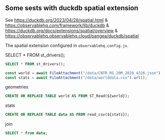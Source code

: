 ## Some sests with duckdb spatial extension

See https://duckdb.org/2023/04/28/spatial.html & https://observablehq.com/framework/lib/duckdb & https://duckdb.org/docs/extensions/spatial/overview & https://observablehq.observablehq.cloud/pangea/duckdb/spatial


The spatial extension configured in `observablehq.config.js`.


SELECT * FROM st_drivers();

```sql
SELECT * FROM st_drivers();
```

```js
const world = await FileAttachment("/data/CNTR_RG_20M_2020_4326.json").url();
const stats = await FileAttachment("/data/worlddata.csv").url();
```

geometries

```sql
CREATE OR REPLACE TABLE world AS FROM ST_Read(${world});
```

stats

```sql
CREATE OR REPLACE TABLE data AS FROM read_csv(${stats});
```

join

```sql
SELECT * from data;
```

<!-- ```sql
SELECT CNTR_ID AS id, 
       NAME_ENGL AS name,
       ST_AsGeoJSON(geom) AS "geom"
       from world
LEFT JOIN stats
    ON counties.id = unemployment.id
``` -->


